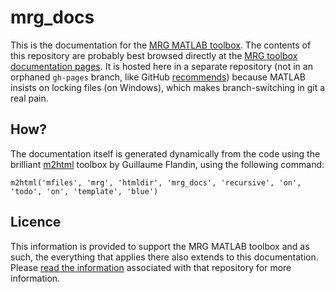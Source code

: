 # mrg_docs
This is the documentation for the [MRG MATLAB toolbox][mrg]. The contents of this repository are probably best browsed directly at the [MRG toolbox documentation pages][mrg_docs]. It is hosted here in a separate repository (not in an orphaned `gh-pages` branch, like GitHub [recommends][gh_docs]) because MATLAB insists on locking files (on Windows), which makes branch-switching in git a real pain.

## How?
The documentation itself is generated dynamically from the code using the brilliant [m2html][m2html] toolbox by Guillaume Flandin, using the following command:

`m2html('mfiles', 'mrg', 'htmldir', 'mrg_docs', 'recursive', 'on', 'todo', 'on', 'template', 'blue')`

## Licence
This information is provided to support the MRG MATLAB toolbox and as such, the everything that applies there also extends to this documentation.  Please [read the information][mrg] associated with that repository for more information.  

[m2html]: http://www.artefact.tk/software/matlab/m2html
[mrg]: https://github.com/dpritchard/mrg#readme
[mrg_docs]: http://dpritchard.github.io/mrg_docs
[gh_docs]: https://help.github.com/articles/creating-project-pages-manually

